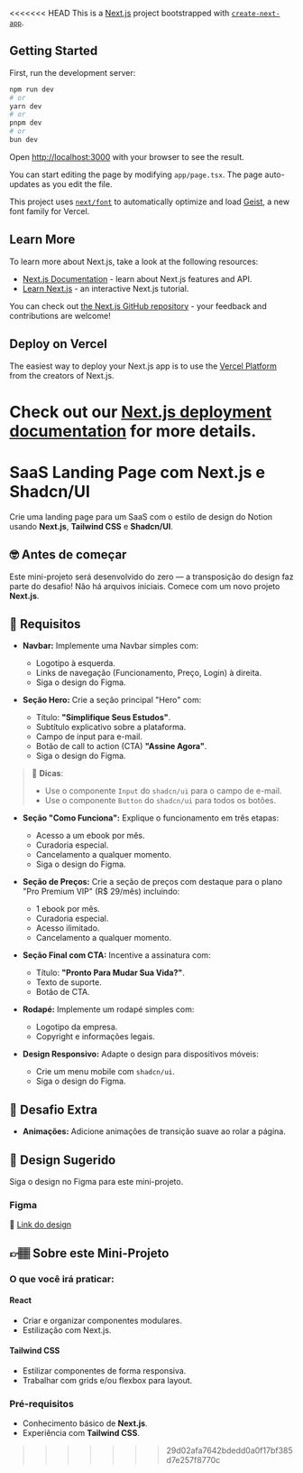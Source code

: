 <<<<<<< HEAD
This is a [Next.js](https://nextjs.org) project bootstrapped with [`create-next-app`](https://nextjs.org/docs/app/api-reference/cli/create-next-app).

## Getting Started

First, run the development server:

```bash
npm run dev
# or
yarn dev
# or
pnpm dev
# or
bun dev
```

Open [http://localhost:3000](http://localhost:3000) with your browser to see the result.

You can start editing the page by modifying `app/page.tsx`. The page auto-updates as you edit the file.

This project uses [`next/font`](https://nextjs.org/docs/app/building-your-application/optimizing/fonts) to automatically optimize and load [Geist](https://vercel.com/font), a new font family for Vercel.

## Learn More

To learn more about Next.js, take a look at the following resources:

- [Next.js Documentation](https://nextjs.org/docs) - learn about Next.js features and API.
- [Learn Next.js](https://nextjs.org/learn) - an interactive Next.js tutorial.

You can check out [the Next.js GitHub repository](https://github.com/vercel/next.js) - your feedback and contributions are welcome!

## Deploy on Vercel

The easiest way to deploy your Next.js app is to use the [Vercel Platform](https://vercel.com/new?utm_medium=default-template&filter=next.js&utm_source=create-next-app&utm_campaign=create-next-app-readme) from the creators of Next.js.

Check out our [Next.js deployment documentation](https://nextjs.org/docs/app/building-your-application/deploying) for more details.
=======
# SaaS Landing Page com Next.js e Shadcn/UI

Crie uma landing page para um SaaS com o estilo de design do Notion usando **Next.js**, **Tailwind CSS** e **Shadcn/UI**.

## 🤓 Antes de começar

Este mini-projeto será desenvolvido do zero — a transposição do design faz parte do desafio! Não há arquivos iniciais. Comece com um novo projeto **Next.js**.

## 🔨 Requisitos

- **Navbar:** Implemente uma Navbar simples com:
    - Logotipo à esquerda.
    - Links de navegação (Funcionamento, Preço, Login) à direita.
    - Siga o design do Figma.

- **Seção Hero:** Crie a seção principal "Hero" com:
    - Título: **"Simplifique Seus Estudos"**.
    - Subtítulo explicativo sobre a plataforma.
    - Campo de input para e-mail.
    - Botão de call to action (CTA) **"Assine Agora"**.
    - Siga o design do Figma.

> 👀 **Dicas**:
>
> - Use o componente `Input` do `shadcn/ui` para o campo de e-mail.
> - Use o componente `Button` do `shadcn/ui` para todos os botões.

- **Seção "Como Funciona":** Explique o funcionamento em três etapas:
    - Acesso a um ebook por mês.
    - Curadoria especial.
    - Cancelamento a qualquer momento.
    - Siga o design do Figma.

- **Seção de Preços:** Crie a seção de preços com destaque para o plano "Pro Premium VIP" (R$ 29/mês) incluindo:
    - 1 ebook por mês.
    - Curadoria especial.
    - Acesso ilimitado.
    - Cancelamento a qualquer momento.

- **Seção Final com CTA:** Incentive a assinatura com:
    - Título: **"Pronto Para Mudar Sua Vida?"**.
    - Texto de suporte.
    - Botão de CTA.

- **Rodapé:** Implemente um rodapé simples com:
    - Logotipo da empresa.
    - Copyright e informações legais.

- **Design Responsivo:** Adapte o design para dispositivos móveis:
    - Crie um menu mobile com `shadcn/ui`.
    - Siga o design do Figma.


## 🔨 Desafio Extra

- **Animações:** Adicione animações de transição suave ao rolar a página.

## 🎨 Design Sugerido

Siga o design no Figma para este mini-projeto.

### Figma

🔗 [Link do design](https://www.figma.com/community/file/1423775673058225189/mini-projeto-saas-landing-page-com-next-js)

## 👉🏽 Sobre este Mini-Projeto

### O que você irá praticar:

#### React

- Criar e organizar componentes modulares.
- Estilização com Next.js.

#### Tailwind CSS

- Estilizar componentes de forma responsiva.
- Trabalhar com grids e/ou flexbox para layout.

### Pré-requisitos

- Conhecimento básico de **Next.js**.
- Experiência com **Tailwind CSS**.
>>>>>>> 29d02afa7642bdedd0a0f17bf385d7e257f8770c
